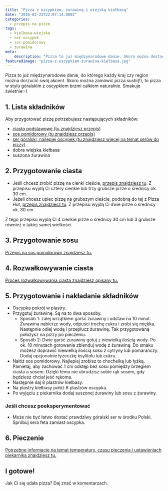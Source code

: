 ```yaml
---
title: "Pizza z oscypkiem, żurawiną i wiejską kiełbasą"
date: "2016-02-23T22:07:14.000Z"
categories: 
  - przepis-na-pizze
tags: 
  - kielbasa-wiejska
  - ser-oscypek
  - sos-pomidorowy
  - zurawina
meta: 
    description: "Pizza to już międzynarodowe danie. Skoro można dostać pizzę z sushi(!), to pizza w stylu góralskim z oscypkiem brzmi całkiem naturalnie. Co więcej, smakuje świetnie!"
featuredImage: "pizza-z-oscypkiem-zurawina-kielbasa.jpg"
---
```


Pizza to już międzynarodowe danie, do którego każdy kraj czy region można dorzucić swój akcent. Skoro można zamówić pizza sushi(!), to pizza w stylu góralskim z oscypkiem brzmi całkiem naturalnie. Smakuje świetnie:-)

## 1\. Lista składników

Aby przygotować pizzę potrzebujesz następujących składników:

- <a title="Przepis na ciasto podstawowe" href="/przepis-na-ciasto-na-pizze/">ciasto podstawowe (tu znajdziesz przepis)</a>
- <a title="Przepis na sos pomiodorowy" href="/sos-pomidorowy/">sos pomidorowy (tu znajdziesz przepis)</a>
- <a title="Ser do pizzy" href="/jaki-ser-wybrac-do-pizzy/">ser góralski, najlepiej oscypek (tu znajdziesz więcej na temat serów do pizzy)</a>
- dobra wiejska kiełbasa
- suszona żurawina

## 2\. Przygotowanie ciasta

- Jeśli chcesz zrobić pizzę na cienki cieście, <a title="Przepis na ciasto podstawowe" href="/przepis-na-ciasto-na-pizze/">przepis znajdziesz tu</a>. Z przepisu wyjdą Ci cztery cienkie lub trzy grubsze pizze o średnicy ok. 30 cm.
- Jeżeli chcesz upiec pizzę na grubszym cieście, podobną do tej z Pizza Hut, <a title="Przepis na pizzę na grubym cieście" href="/jak-zrobic-ciasto-na-pizze-jak-w-pizza-hut/">przepis znajdziesz tu</a>. Z przepisu wyjdą Ci dwie pizze o średnicy ok. 30 cm.

Z tego przepisu wyjdą Ci 4 cienkie pizze o średnicy 30 cm lub 3 grubsze również o takiej samej wielkości.

## 3\. Przygotowanie sosu

<a title="Przepis na sos pomidorowy" href="/sos-pomidorowy/">Przepis na sos pomidorowy znajdziesz tu.</a>

## 4\. Rozwałkowywanie ciasta

<a title="Rozwałkowywanie ciasta" href="/jak-walkowac-ciasto-pizzy/">Proces rozwałkowywania ciasta znajdziesz opisany tu.</a>

## 5\. Przygotowanie i nakładanie składników

- Oscypka pokrój w plastry.
- Przygotuj żurawinę. Są na to dwa sposoby.
    - Sposób 1: zalej wrzątkiem garść żurawiny i odstaw na 10 minut. Żurawina nabierze wody, odpuści trochę cukru i zrobi się miękka. Następnie odlej wodę i przepłucz żurawinę. Tak przygotowaną położysz na pizzy po pieczeniu.
    - Sposób 2: Dwie garść żurawiny gotuj z niewielką ilością wody. Po ok. 10 minutach gotowania zblenduj wodę z żurawiną. Do smaku możesz doprawić niewielką ilością soku z cytryny lub pomarańczy. Dodaj opcjonalnie łyżeczkę ksylitolu lub cukru.
- Nałóż sos pomidorowy. Najlepiej zrobisz to chochelką lub łyżką. Pamietaj, aby zachować 1 cm odstęp bez sosu pomiędzy brzegiem ciasta a sosem. Dzięki temu nie ubrudzisz sobie rąk sosem, gdy będziesz chciał jeść rękoma.
- Następnie daj 8 plastrów kiełbasy.
- Na plastry kiełbasy połóż 8 plastrów oscypka.
- Po wyjęciu z piekarnika dodaj suszonej żurawiny lub sosu z żurawiny.

### Jeśli chcesz poeksperymentować

- Może nie być łatwo dostać prawdziwy góralski ser w środku Polski. Spróbuj sera feta zamiast oscypka.

## 6\. Pieczenie

<a title="Jak ustawić piekarnik do pieczenia pizzy" href="/jak-ustawic-piekarnik-pieczenia-pizzy/">Potrzebne informacje na temat temperatury, czasu pieczenia i ustawieniach piekarnika znajdziesz tu.</a>

## I gotowe!

Jak Ci się udała pizza? Daj znać w komentarzach.
